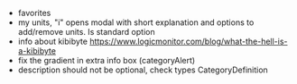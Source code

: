 - favorites
- my units, "i" opens modal with short explanation and options to add/remove units. Is standard option
- info about kibibyte https://www.logicmonitor.com/blog/what-the-hell-is-a-kibibyte
- fix the gradient in extra info box (categoryAlert)
- description should not be optional, check types CategoryDefinition